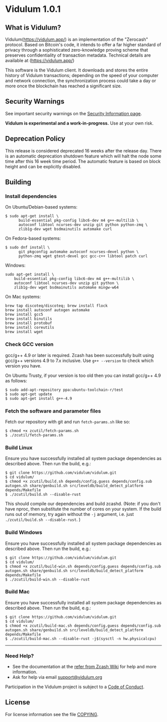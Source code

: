 Vidulum 1.0.1
=============

What is Vidulum?
--------------

Vidulum(https://vidulum.app/) is an implementation of the "Zerocash" protocol.
Based on Bitcoin's code, it intends to offer a far higher standard of privacy
through a sophisticated zero-knowledge proving scheme that preserves
confidentiality of transaction metadata. Technical details are available
at (https://vidulum.app/)

This software is the Vidulum client. It downloads and stores the entire history
of Vidulum transactions; depending on the speed of your computer and network
connection, the synchronization process could take a day or more once the
blockchain has reached a significant size.

Security Warnings
-----------------

See important security warnings on the
[Security Information page](https://vidulum.app/support/security/).

**Vidulum is experimental and a work-in-progress.** Use at your own risk.

Deprecation Policy
------------------

This release is considered deprecated 16 weeks after the release day. There
is an automatic deprecation shutdown feature which will halt the node some
time after this 16 week time period. The automatic feature is based on block
height and can be explicitly disabled.

Building
-----------------

### Install dependencies

On Ubuntu/Debian-based systems:

```
$ sudo apt-get install \
      build-essential pkg-config libc6-dev m4 g++-multilib \
      autoconf libtool ncurses-dev unzip git python python-zmq \
      zlib1g-dev wget bsdmainutils automake curl
```

On Fedora-based systems:

```
$ sudo dnf install \
      git pkgconfig automake autoconf ncurses-devel python \
      python-zmq wget gtest-devel gcc gcc-c++ libtool patch curl
```

Windows:
```
sudo apt-get install \
    build-essential pkg-config libc6-dev m4 g++-multilib \
    autoconf libtool ncurses-dev unzip git python \
    zlib1g-dev wget bsdmainutils automake mingw-w64
```

On Mac systems:

```
brew tap discoteq/discoteq; brew install flock
brew install autoconf autogen automake
brew install gcc5
brew install binutils
brew install protobuf
brew install coreutils
brew install wget
```

### Check GCC version

gcc/g++ 4.9 or later is required. Zcash has been successfully built using gcc/g++ versions 4.9 to 7.x inclusive. Use ```g++ --version``` to check which version you have.

On Ubuntu Trusty, if your version is too old then you can install gcc/g++ 4.9 as follows:

```
$ sudo add-apt-repository ppa:ubuntu-toolchain-r/test
$ sudo apt-get update
$ sudo apt-get install g++-4.9
```

### Fetch the software and parameter files

Fetch our repository with git and run ```fetch-params.sh``` like so:
```
$ chmod +x zcutil/fetch-params.sh
$ ./zcutil/fetch-params.sh
```

### Build Linux

Ensure you have successfully installed all system package dependencies as described above. Then run the build, e.g.:
```
$ git clone https://github.com/vidulum/vidulum.git
$ cd vidulum/
$ chmod +x zcutil/build.sh depends/config.guess depends/config.sub autogen.sh share/genbuild.sh src/leveldb/build_detect_platform depends/Makefile
$ ./zcutil/build.sh --disable-rust
```

This should compile our dependencies and build zcashd. (Note: if you don't have nproc, then substitute the number of cores on your system. If the build runs out of memory, try again without the ```-j``` argument, i.e. just ```./zcutil/build.sh --disable-rust```. )

### Build Windows

Ensure you have successfully installed all system package dependencies as described above. Then run the build, e.g.:
```
$ git clone https://github.com/vidulum/vidulum.git
$ cd vidulum/
$ chmod +x zcutil/build-win.sh depends/config.guess depends/config.sub autogen.sh share/genbuild.sh src/leveldb/build_detect_platform  depends/Makefile
$ ./zcutil/build-win.sh --disable-rust
```

### Build Mac

Ensure you have successfully installed all system package dependencies as described above. Then run the build, e.g.:
```
$ git clone https://github.com/vidulum/vidulum.git
$ cd vidulum/
$ chmod +x zcutil/build-mac.sh depends/config.guess depends/config.sub autogen.sh share/genbuild.sh src/leveldb/build_detect_platform  depends/Makefile
$ ./zcutil/build-mac.sh --disable-rust -j$(sysctl -n hw.physicalcpu)
```

--------
### Need Help?

* See the documentation at the [refer from Zcash Wiki](https://github.com/zcash/zcash/wiki/1.0-User-Guide)
  for help and more information.
* Ask for help via email support@vidulum.org

Participation in the Vidulum project is subject to a
[Code of Conduct](code_of_conduct.md).

License
-------

For license information see the file [COPYING](COPYING).
